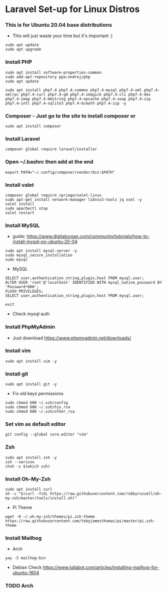 # Laravel Set-up for Linux Distros

### This is for Ubuntu 20.04 base distributions
- This will just waste your time but it's important :)
```
sudo apt update
sudo apt upgrade
```

### Install PHP
```
sudo apt install software-properties-common
sudo add-apt-repository ppa:ondrej/php
sudo apt update
```
```
sudo apt install php7.4 php7.4-common php7.4-mysql php7.4-xml php7.4-xmlrpc php7.4-curl php7.4-gd php7.4-imagick php7.4-cli php7.4-dev php7.4-imap php7.4-mbstring php7.4-opcache php7.4-soap php7.4-zip php7.4-intl php7.4-sqlite3 php7.4-bcmath php7.4-zip -y
```

### Composer - Just go to the site to install composer or 
```
sudo apt install composer
```

### Install Laravel
```
composer global require laravel/installer
```

### Open ~/.bashrc then add at the end
```
export PATH="~/.config/composer/vendor/bin:$PATH"
```

### Install valet
```
composer global require cpriego/valet-linux
sudo apt-get install network-manager libnss3-tools jq xsel -y
valet install
sudo apachectl stop
valet restart
```

### Install MySQL 
- guide: https://www.digitalocean.com/community/tutorials/how-to-install-mysql-on-ubuntu-20-04
```
sudo apt install mysql-server -y
sudo mysql_secure_installation
sudo mysql
```

- MySQL
```
SELECT user,authentication_string,plugin,host FROM mysql.user;
ALTER USER 'root'@'localhost' IDENTIFIED WITH mysql_native_password BY 'Password*000';
FLUSH PRIVILEGES;
SELECT user,authentication_string,plugin,host FROM mysql.user;
```
```
exit
```

- Check mysql auth

### Install PhpMyAdmin
- Just download https://www.phpmyadmin.net/downloads/

### Install vim
```
sudo apt install vim -y
```

### Install git
```
sudo apt install git -y
```
- Fix old keys permissions
```
sudo chmod 600 ~/.ssh/config
sudo chmod 600 ~/.ssh/hju_rsa
sudo chmod 600 ~/.ssh/other_rsa
```

### Set vim as default editor
```
git config --global core.editor "vim"
```

### Zsh
```
sudo apt install zsh -y
zsh --version
chsh -s $(which zsh)
```

### Install Oh-My-Zsh
```
sudo apt install curl
sh -c "$(curl -fsSL https://raw.githubusercontent.com/robbyrussell/oh-my-zsh/master/tools/install.sh)"
```
- Pi Theme
```
wget -O ~/.oh-my-zsh/themes/pi.zsh-theme https://raw.githubusercontent.com/tobyjamesthomas/pi/master/pi.zsh-theme
```

### Install Mailhog

- Arch
```
yay -S mailhog-bin
```

- Debian
Check https://www.lullabot.com/articles/installing-mailhog-for-ubuntu-1604




### TODO Arch
